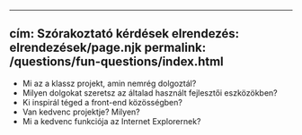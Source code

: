 ***

## cím: Szórakoztató kérdések&#xA;elrendezés: elrendezések/page.njk&#xA;permalink: /questions/fun-questions/index.html

*   Mi az a klassz projekt, amin nemrég dolgoztál?
*   Milyen dolgokat szeretsz az általad használt fejlesztői eszközökben?
*   Ki inspirál téged a front-end közösségben?
*   Van kedvenc projektje? Milyen?
*   Mi a kedvenc funkciója az Internet Explorernek?
